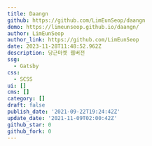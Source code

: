 ```yaml
---
title: Daangn
github: https://github.com/LimEunSeop/daangn
demo: https://limeunseop.github.io/daangn/
author: LimEunSeop
author_link: https://github.com/LimEunSeop
date: 2023-11-28T11:48:52.962Z
description: 당근마켓 웹버전
ssg:
  - Gatsby
css:
  - SCSS
ui: []
cms: []
category: []
draft: false
publish_date: '2021-09-22T19:24:42Z'
update_date: '2021-11-09T02:00:42Z'
github_star: 0
github_fork: 0
---
```

